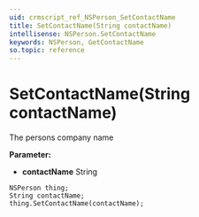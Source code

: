 ```yaml
---
uid: crmscript_ref_NSPerson_SetContactName
title: SetContactName(String contactName)
intellisense: NSPerson.SetContactName
keywords: NSPerson, GetContactName
so.topic: reference
---
```


# SetContactName(String contactName)

The persons company name

**Parameter:** 
* **contactName** String

```crmscript
NSPerson thing;
String contactName;
thing.SetContactName(contactName);
```

